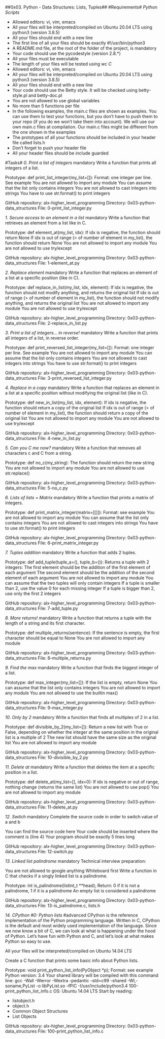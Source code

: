 ##0x03. Python - Data Structures: Lists, Tuples##
#Requirements#
*Python Scripts*
- Allowed editors: vi, vim, emacs
- All your files will be interpreted/compiled on Ubuntu 20.04 LTS using python3 (version 3.8.5)
- All your files should end with a new line
- The first line of all your files should be exactly #!/usr/bin/python3
- A README.md file, at the root of the folder of the project, is mandatory
- Your code should use the pycodestyle (version 2.8.*)
- All your files must be executable
- The length of your files will be tested using wc
*C*
- Allowed editors: vi, vim, emacs
- All your files will be interpreted/compiled on Ubuntu 20.04 LTS using python3 (version 3.8.5)
- All your files should end with a new line
- Your code should use the Betty style. It will be checked using betty-style.pl and betty-doc.pl
- You are not allowed to use global variables
- No more than 5 functions per file
- In the following examples, the main.c files are shown as examples. You can use them to test your functions, but you don’t have to push them to your repo (if you do we won’t take them into account). We will use our own main.c files at compilation. Our main.c files might be different from the one shown in the examples
- The prototypes of all your functions should be included in your header file called lists.h
- Don’t forget to push your header file
- All your header files should be include guarded

#Tasks#
*0. Print a list of integers* mandatory
Write a function that prints all integers of a list.

Prototype: def print_list_integer(my_list=[]):
Format: one integer per line. See example
You are not allowed to import any module
You can assume that the list only contains integers
You are not allowed to cast integers into strings
You have to use str.format() to print integers

GitHub repository: alx-higher_level_programming
Directory: 0x03-python-data_structures
File: 0-print_list_integer.py
   
*1. Secure access to an element in a list* mandatory
Write a function that retrieves an element from a list like in C.

Prototype: def element_at(my_list, idx):
If idx is negative, the function should return None
If idx is out of range (> of number of element in my_list), the function should return None
You are not allowed to import any module
You are not allowed to use try/except

GitHub repository: alx-higher_level_programming
Directory: 0x03-python-data_structures
File: 1-element_at.py
   
*2. Replace element* mandatory
Write a function that replaces an element of a list at a specific position (like in C).

Prototype: def replace_in_list(my_list, idx, element):
If idx is negative, the function should not modify anything, and returns the original list
If idx is out of range (> of number of element in my_list), the function should not modify anything, and returns the original list
You are not allowed to import any module
You are not allowed to use try/except

GitHub repository: alx-higher_level_programming
Directory: 0x03-python-data_structures
File: 2-replace_in_list.py
   
*3. Print a list of integers... in reverse!* mandatory
Write a function that prints all integers of a list, in reverse order.

Prototype: def print_reversed_list_integer(my_list=[]):
Format: one integer per line. See example
You are not allowed to import any module
You can assume that the list only contains integers
You are not allowed to cast integers into strings
You have to use str.format() to print integers

GitHub repository: alx-higher_level_programming
Directory: 0x03-python-data_structures
File: 3-print_reversed_list_integer.py
   
*4. Replace in a copy* mandatory
Write a function that replaces an element in a list at a specific position without modifying the original list (like in C).

Prototype: def new_in_list(my_list, idx, element):
If idx is negative, the function should return a copy of the original list
If idx is out of range (> of number of element in my_list), the function should return a copy of the original list
You are not allowed to import any module
You are not allowed to use try/except

GitHub repository: alx-higher_level_programming
Directory: 0x03-python-data_structures
File: 4-new_in_list.py
   
*5. Can you C me now?* mandatory
Write a function that removes all characters c and C from a string.

Prototype: def no_c(my_string):
The function should return the new string
You are not allowed to import any module
You are not allowed to use str.replace()

GitHub repository: alx-higher_level_programming
Directory: 0x03-python-data_structures
File: 5-no_c.py
   
*6. Lists of lists = Matrix* mandatory
Write a function that prints a matrix of integers.

Prototype: def print_matrix_integer(matrix=[[]]):
Format: see example
You are not allowed to import any module
You can assume that the list only contains integers
You are not allowed to cast integers into strings
You have to use str.format() to print integers

GitHub repository: alx-higher_level_programming
Directory: 0x03-python-data_structures
File: 6-print_matrix_integer.py
   
*7. Tuples addition* mandatory
Write a function that adds 2 tuples.

Prototype: def add_tuple(tuple_a=(), tuple_b=()):
Returns a tuple with 2 integers:
The first element should be the addition of the first element of each argument
The second element should be the addition of the second element of each argument
You are not allowed to import any module
You can assume that the two tuples will only contain integers
If a tuple is smaller than 2, use the value 0 for each missing integer
If a tuple is bigger than 2, use only the first 2 integers

GitHub repository: alx-higher_level_programming
Directory: 0x03-python-data_structures
File: 7-add_tuple.py
   
*8. More returns!* mandatory
Write a function that returns a tuple with the length of a string and its first character.

Prototype: def multiple_returns(sentence):
If the sentence is empty, the first character should be equal to None
You are not allowed to import any module

GitHub repository: alx-higher_level_programming
Directory: 0x03-python-data_structures
File: 8-multiple_returns.py
   
*9. Find the max* mandatory
Write a function that finds the biggest integer of a list.

Prototype: def max_integer(my_list=[]):
If the list is empty, return None
You can assume that the list only contains integers
You are not allowed to import any module
You are not allowed to use the builtin max()

GitHub repository: alx-higher_level_programming
Directory: 0x03-python-data_structures
File: 9-max_integer.py
   
*10. Only by 2* mandatory
Write a function that finds all multiples of 2 in a list.

Prototype: def divisible_by_2(my_list=[]):
Return a new list with True or False, depending on whether the integer at the same position in the original list is a multiple of 2
The new list should have the same size as the original list
You are not allowed to import any module

GitHub repository: alx-higher_level_programming
Directory: 0x03-python-data_structures
File: 10-divisible_by_2.py
   
*11. Delete at* mandatory
Write a function that deletes the item at a specific position in a list.

Prototype: def delete_at(my_list=[], idx=0):
If idx is negative or out of range, nothing change (returns the same list)
You are not allowed to use pop()
You are not allowed to import any module

GitHub repository: alx-higher_level_programming
Directory: 0x03-python-data_structures
File: 11-delete_at.py
   
*12. Switch* mandatory
Complete the source code in order to switch value of a and b

You can find the source code here
Your code should be inserted where the comment is (line 4)
Your program should be exactly 5 lines long

GitHub repository: alx-higher_level_programming
Directory: 0x03-python-data_structures
File: 12-switch.py
   
*13. Linked list palindrome* mandatory
Technical interview preparation:

You are not allowed to google anything
Whiteboard first
Write a function in C that checks if a singly linked list is a palindrome.

Prototype: int is_palindrome(listint_t **head);
Return: 0 if it is not a palindrome, 1 if it is a palindrome
An empty list is considered a palindrome

GitHub repository: alx-higher_level_programming
Directory: 0x03-python-data_structures
File: 13-is_palindrome.c, lists.h
   
*14. CPython #0: Python lists* #advanced
CPython is the reference implementation of the Python programming language. Written in C, CPython is the default and most widely used implementation of the language.
Since we now know a bit of C, we can look at what is happening under the hood of Python. Let’s have fun with Python and C, and let’s look at what makes Python so easy to use.

All your files will be interpreted/compiled on Ubuntu 14.04 LTS


Create a C function that prints some basic info about Python lists.

Prototype: void print_python_list_info(PyObject *p);
Format: see example
Python version: 3.4
Your shared library will be compiled with this command line: gcc -Wall -Werror -Wextra -pedantic -std=c99 -shared -Wl,-soname,PyList -o libPyList.so -fPIC -I/usr/include/python3.4 100-print_python_list_info.c
OS: Ubuntu 14.04 LTS
Start by reading:
- listobject.h
- object.h
- Common Object Structures
- List Objects

GitHub repository: alx-higher_level_programming
Directory: 0x03-python-data_structures
File: 100-print_python_list_info.c
